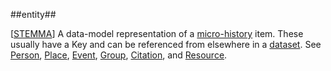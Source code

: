 ##entity##

\[[STEMMA](SOURCES.md#STEMMA)\] A data-model representation of a [micro-history](micro-history.md) item. These usually have a Key and can be referenced from elsewhere in a [dataset](dataset.md). See [Person](person.md), [Place](place.md), [Event](event.md), [Group](group.md), [Citation](citation.md), and [Resource](resource.md).
